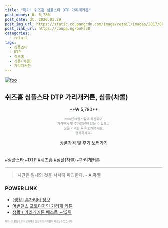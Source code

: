 ```yaml
--- 
title: "특가! 쉬즈홈 심플스타 DTP 가리개커튼" 
post_money: ₩. 5,780 
post_date: dt. 2020.01.29 
post_img_url: https://static.coupangcdn.com/image/retail/images/2017/08/29/17/1/829ed54e-4b54-4b8c-8c05-b49addc5db4d.jpg 
post_link_url: https://coupa.ng/bnFs38 
categories: 
  - retail 
tags: 
  - 심플스타 
  - DTP 
  - 쉬즈홈 
  - 심플(차콜) 
  - 가리개커튼 
--- 
```

[![foo](https://static.coupangcdn.com/image/retail/images/2017/08/29/17/1/829ed54e-4b54-4b8c-8c05-b49addc5db4d.jpg)](https://coupa.ng/bnFs38) 

## 쉬즈홈 심플스타 DTP 가리개커튼, 심플(차콜) 
<p style="text-align: center;">**₩ 5,780**</p> 
<p style="text-align: center;"><span style="color: #898c8f; font-family: Georgia,Times,serif; font-size: 0.75em;">2020년01월29일에 작성되어, <br>가격변동 및 추가할인이 있을 수 있으니,<br> 상품 가격을 꼭!확인해주세요.<br>행복하세요~</span> 
</p>	 
<div markdown="0" style="text-align: center;"><a href="https://coupa.ng/bnFs38" class="btn btn--success">상품가격 및 후기 보러가기</a></div> 
<br><br> 
  #심플스타 #DTP #쉬즈홈 #심플(차콜) #가리개커튼 
<hr> 

> 시간은 일체의 것을 서서히 파괴한다. - A.쥬벨 


### POWER LINK

* <a href="https://blog.naver.com/sakai111/221762754731" target="_blank"> [생활] 홍가리비 정보 </a>
* <a href="https://blog.naver.com/fasyy4321/221789486578" target="_blank">어번던스 포토디자인 가리개 커튼</a>
* <a href="https://blog.naver.com/santokki14/221786668970" target="_blank">생활 / 가리개커튼 베스트 ~43위</a>

<span style="color: #898c8f; font-family: Georgia,Times,serif; font-size: 0.55em;">파트너스활동으로 작성자에게 일정액의 커미션이 제공될수 있습니다.</span> 
